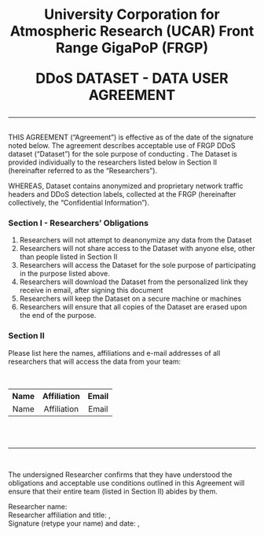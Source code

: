 # <p style="text-align: center;">University Corporation for Atmospheric Research (UCAR) Front Range GigaPoP (FRGP)</p><p style="text-align: center;">DDoS DATASET - DATA USER AGREEMENT</p>
<hr />
<br>
THIS AGREEMENT (“Agreement”) is effective as of the date of the signature noted below. The agreement describes acceptable use of FRGP DDoS dataset (“Dataset”) for the sole purpose of conducting <span id='project_name'></span>. The Dataset is provided individually to the researchers listed below in Section II (hereinafter referred to as the “Researchers”). 

WHEREAS, Dataset contains anonymized and proprietary network traffic headers and DDoS detection labels, collected at the FRGP (hereinafter collectively, the “Confidential Information”).

### Section I - Researchers’ Obligations

1. Researchers will not attempt to deanonymize any data from the Dataset 
2. Researchers will not share access to the Dataset with anyone else, other than people listed in Section II 
3. Researchers will access the Dataset for the sole purpose of participating in the purpose listed above.
4. Researchers will download the Dataset from the personalized link they receive in email, after signing this document 
5. Researchers will keep the Dataset on a secure machine or machines 
6. Researchers will ensure that all copies of the Dataset are erased upon the end of the purpose.

### Section II

Please list here the names, affiliations and e-mail addresses of all researchers that will access the data from your team:

<br>
<table style="width: 100%; text-align: center">
    <tr>
        <th> Name </th>
        <th> Affiliation </th>
        <th> Email </th>
    </tr>
    <tr id="dua_a_to_replicate">
        <td>
            <span id="dua_a_name" style="font-weight: normal">Name</span>
        </td>
        <td>
            <span id="dua_a_affiliation" style="font-weight: normal">Affiliation</span>
        </td>
        <td>
            <span id="dua_a_email" style="font-weight: normal">Email</span>
        </td>
    </tr>
</table>
<br><br>
<hr>
<br>

The undersigned Researcher confirms that they have understood the obligations and acceptable use conditions outlined in this Agreement will ensure that their entire team (listed in Section II) abides by them. 
<br>
 
Researcher name: <span id='rep_name'></span><br>
Researcher affiliation and title: <span id='rep_email'></span>, <span id="rep_title"></span><br>
Signature (retype your name) and date: <span id='rep_name'></span>, <span id='rep_date'></span><br>
